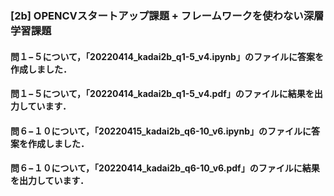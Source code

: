 ### [2b] OPENCVスタートアップ課題 + フレームワークを使わない深層学習課題
#### 問１−５について，「20220414_kadai2b_q1-5_v4.ipynb」のファイルに答案を作成しました．
#### 問１−５について，「20220414_kadai2b_q1-5_v4.pdf」のファイルに結果を出力しています．

#### 問６−１０について，「20220415_kadai2b_q6-10_v6.ipynb」のファイルに答案を作成しました．
#### 問６−１０について，「20220414_kadai2b_q6-10_v6.pdf」のファイルに結果を出力しています．

<br>
<br>
<br>
